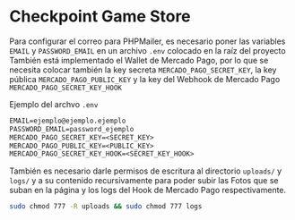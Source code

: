# Checkpoint Game Store

Para configurar el correo para PHPMailer, es necesario poner las variables `EMAIL` y `PASSWORD_EMAIL` en un archivo `.env` colocado en la raíz del proyecto
También está implementado el Wallet de Mercado Pago, por lo que se necesita colocar también la key secreta `MERCADO_PAGO_SECRET_KEY`, la key pública `MERCADO_PAGO_PUBLIC_KEY` y la key del Webhook de Mercado Pago `MERCADO_PAGO_SECRET_KEY_HOOK`

Ejemplo del archvo `.env`

```txt
EMAIL=ejemplo@ejemplo.ejemplo
PASSWORD_EMAIL=password_ejemplo
MERCADO_PAGO_SECRET_KEY=<SECRET_KEY>
MERCADO_PAGO_PUBLIC_KEY=<PUBLIC_KEY>
MERCADO_PAGO_SECRET_KEY_HOOK=<SECRET_KEY_HOOK>
```

También es necesario darle permisos de escritura al directorio `uploads/` y `logs/` y a su contenido recursivamente para poder subir las Fotos que se suban en la página y los logs del Hook de Mercado Pago respectivamente.

```bash
sudo chmod 777 -R uploads && sudo chmod 777 logs
```
